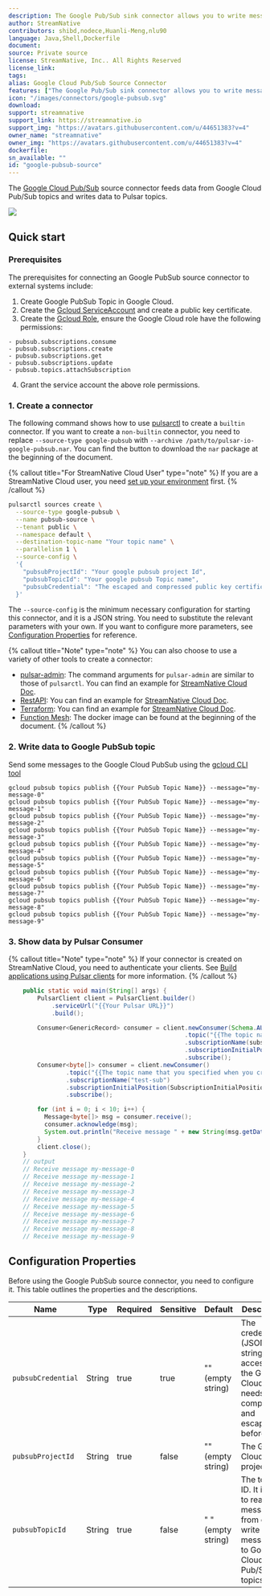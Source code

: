 ```yaml
---
description: The Google Pub/Sub sink connector allows you to write messages from Google Pub/Sub to Apache Pulsar.
author: StreamNative
contributors: shibd,nodece,Huanli-Meng,nlu90
language: Java,Shell,Dockerfile
document:
source: Private source
license: StreamNative, Inc.. All Rights Reserved
license_link: 
tags: 
alias: Google Cloud Pub/Sub Source Connector
features: ["The Google Pub/Sub sink connector allows you to write messages from Google Pub/Sub to Apache Pulsar."]
icon: "/images/connectors/google-pubsub.svg"
download: 
support: streamnative
support_link: https://streamnative.io
support_img: "https://avatars.githubusercontent.com/u/44651383?v=4"
owner_name: "streamnative"
owner_img: "https://avatars.githubusercontent.com/u/44651383?v=4"
dockerfile: 
sn_available: ""
id: "google-pubsub-source"
---
```



The [Google Cloud Pub/Sub](https://cloud.google.com/pubsub) source connector feeds data from Google Cloud Pub/Sub topics and writes data to Pulsar topics.

![](https://raw.githubusercontent.com/streamnative/pulsar-io-google-pubsub/v3.0.7.3/docs/google-pubsub-source.png)

## Quick start

### Prerequisites

The prerequisites for connecting an Google PubSub source connector to external systems include:

1. Create Google PubSub Topic in Google Cloud.
2. Create the [Gcloud ServiceAccount](https://cloud.google.com/iam/docs/service-accounts-create) and create a public key certificate.
3. Create the [Gcloud Role](https://cloud.google.com/iam/docs/creating-custom-roles), ensure the Google Cloud role have the following permissions:
```text
- pubsub.subscriptions.consume
- pubsub.subscriptions.create
- pubsub.subscriptions.get
- pubsub.subscriptions.update
- pubsub.topics.attachSubscription
```
4. Grant the service account the above role permissions.

### 1. Create a connector

The following command shows how to use [pulsarctl](https://github.com/streamnative/pulsarctl) to create a `builtin` connector. If you want to create a `non-builtin` connector,
you need to replace `--source-type google-pubsub` with `--archive /path/to/pulsar-io-google-pubsub.nar`. You can find the button to download the `nar` package at the beginning of the document.

{% callout title="For StreamNative Cloud User" type="note" %}
If you are a StreamNative Cloud user, you need [set up your environment](https://docs.streamnative.io/docs/connector-setup) first.
{% /callout %}

```bash
pulsarctl sources create \
  --source-type google-pubsub \
  --name pubsub-source \
  --tenant public \
  --namespace default \
  --destination-topic-name "Your topic name" \
  --parallelism 1 \
  --source-config \
  '{
    "pubsubProjectId": "Your google pubsub project Id", 
    "pubsubTopicId": "Your google pubsub Topic name",
    "pubsubCredential": "The escaped and compressed public key certificate you created above"
  }'
```

The `--source-config` is the minimum necessary configuration for starting this connector, and it is a JSON string. You need to substitute the relevant parameters with your own.
If you want to configure more parameters, see [Configuration Properties](#configuration-properties) for reference.

{% callout title="Note" type="note" %}
You can also choose to use a variety of other tools to create a connector:
- [pulsar-admin](https://pulsar.apache.org/docs/3.1.x/io-use/): The command arguments for `pulsar-admin` are similar to those of `pulsarctl`. You can find an example for [StreamNative Cloud Doc](https://docs.streamnative.io/docs/connector-create#create-a-built-in-connector ).
- [RestAPI](https://pulsar.apache.org/source-rest-api/?version=3.1.1): You can find an example for [StreamNative Cloud Doc](https://docs.streamnative.io/docs/connector-create#create-a-built-in-connector).
- [Terraform](https://github.com/hashicorp/terraform): You can find an example for [StreamNative Cloud Doc](https://docs.streamnative.io/docs/connector-create#create-a-built-in-connector).
- [Function Mesh](https://functionmesh.io/docs/connectors/run-connector): The docker image can be found at the beginning of the document.
{% /callout %}
 
### 2. Write data to Google PubSub topic

Send some messages to the Google Cloud PubSub using the [gcloud CLI tool](https://cloud.google.com/sdk/docs/install)

```shell
gcloud pubsub topics publish {{Your PubSub Topic Name}} --message="my-message-0"
gcloud pubsub topics publish {{Your PubSub Topic Name}} --message="my-message-1"
gcloud pubsub topics publish {{Your PubSub Topic Name}} --message="my-message-2"
gcloud pubsub topics publish {{Your PubSub Topic Name}} --message="my-message-3"
gcloud pubsub topics publish {{Your PubSub Topic Name}} --message="my-message-4"
gcloud pubsub topics publish {{Your PubSub Topic Name}} --message="my-message-5"
gcloud pubsub topics publish {{Your PubSub Topic Name}} --message="my-message-6"
gcloud pubsub topics publish {{Your PubSub Topic Name}} --message="my-message-7"
gcloud pubsub topics publish {{Your PubSub Topic Name}} --message="my-message-8"
gcloud pubsub topics publish {{Your PubSub Topic Name}} --message="my-message-9"
```

### 3. Show data by Pulsar Consumer

{% callout title="Note" type="note" %}
If your connector is created on StreamNative Cloud, you need to authenticate your clients. See [Build applications using Pulsar clients](https://docs.streamnative.io/docs/qs-connect#jumpstart-for-beginners) for more information.
{% /callout %}

```java
    public static void main(String[] args) {
        PulsarClient client = PulsarClient.builder()
            .serviceUrl("{{Your Pulsar URL}}")
            .build();

        Consumer<GenericRecord> consumer = client.newConsumer(Schema.AUTO_CONSUME())
                                                 .topic("{{The topic name that you specified when you created the connector}}")
                                                 .subscriptionName(subscription)
                                                 .subscriptionInitialPosition(SubscriptionInitialPosition.Earliest)
                                                 .subscribe();
        Consumer<byte[]> consumer = client.newConsumer()
                .topic("{{The topic name that you specified when you created the connector}}")
                .subscriptionName("test-sub")
                .subscriptionInitialPosition(SubscriptionInitialPosition.Earliest)
                .subscribe();

        for (int i = 0; i < 10; i++) {
          Message<byte[]> msg = consumer.receive();
          consumer.acknowledge(msg);
          System.out.println("Receive message " + new String(msg.getData()));
        }
        client.close();  
    }
    // output
    // Receive message my-message-0
    // Receive message my-message-1
    // Receive message my-message-2
    // Receive message my-message-3
    // Receive message my-message-4
    // Receive message my-message-5
    // Receive message my-message-6
    // Receive message my-message-7
    // Receive message my-message-8
    // Receive message my-message-9
```


## Configuration Properties

Before using the Google PubSub source connector, you need to configure it. This table outlines the properties and the descriptions.

| Name                     | Type   | Required | Sensitive | Default            | Description                                                                                                                                                        |
|--------------------------|--------|----------|-----------|--------------------|--------------------------------------------------------------------------------------------------------------------------------------------------------------------|
| `pubsubCredential`       | String | true     | true      | "" (empty string)  | The credential (JSON string) for accessing the Google Cloud. It needs to be compressed and escaping before use.                                                    |
| `pubsubProjectId`        | String | true     | false     | "" (empty string)  | The Google Cloud project ID.                                                                                                                                       |
| `pubsubTopicId`          | String | true     | false     | " " (empty string) | The topic ID. It is used to read messages from or write messages to Google Cloud Pub/Sub topics.                                                                   |


